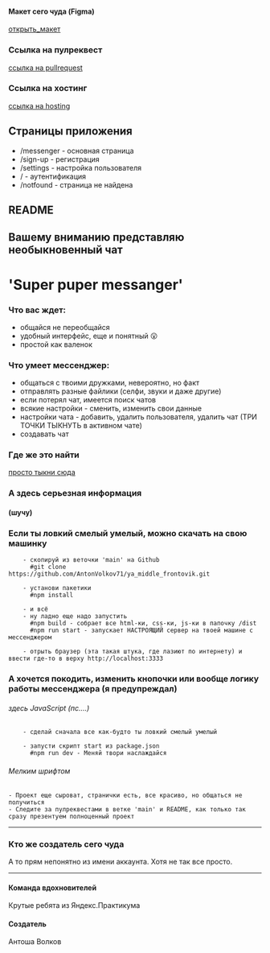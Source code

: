 #### Макет сего чуда (Figma)
[открыть_макет](https://www.figma.com/file/jF5fFFzgGOxQeB4CmKWTiE/Chat_external_link?node-id=0%3A1)

### Ссылка на пулреквест
[ссылка на pullrequest](https://github.com/AntonVolkov71/middle.messenger.praktikum.yandex/pulls)

### Ссылка на хостинг
[ссылка на hosting](https://deploy--super-puper-messanger.netlify.app/)

## Страницы приложения
 - /messenger - основная страница
 - /sign-up - регистрация
 - /settings - настройка пользователя
 - / - аутентификация
 - /notfound - страница не найдена
 
## README
## Вашему вниманию представляю необыкновенный чат
# 'Super puper messanger'

### Что вас ждет:
- общайся не переобщайся
- удобный интерфейс, еще и понятный :open_mouth:
- простой как валенок

### Что умеет мессенджер:
- общаться с твоими дружками, невероятно, но факт
- отправлять разные файлики (селфи, звуки и даже другие)
- если потерял чат, имеется поиск чатов
- всякие настройки - сменить, изменить свои данные 
- настройки чата - добавить, удалить пользователя, удалить чат (ТРИ ТОЧКИ ТЫКНУТЬ в активном чате)
- создавать чат

### Где же это найти
[просто тыкни сюда](https://sprightly-narwhal-73bd97.netlify.app/)

### А здесь серьезная информация
#### (шучу)

### Если ты ловкий смелый умелый, можно скачать на свою машинку
```
    - скопируй из веточки 'main' на Github
      #git clone https://github.com/AntonVolkov71/ya_middle_frontovik.git
    
    - установи пакетики
      #npm install
    
    - и всё
    - ну ладно еще надо запустить
      #npm build - собрает все html-ки, css-ки, js-ки в папочку /dist
      #npm run start - запускает НАСТРОЯЩИЙ сервер на твоей машине с мессенджером
    
    - отрыть браузер (эта такая штука, где лазиют по интернету) и ввести где-то в верху http://localhost:3333 
```

### А хочется покодить, изменить кнопочки или вообще логику работы мессенджера (я предупреждал)
###### здесь JavaScript (пс....)
```
    - сделай сначала все как-будто ты ловкий смелый умелый
    
    - запусти скрипт start из package.json
      #npm run dev - Меняй твори наслаждайся
```

###### Мелким шрифтом
    - Проект еще сыроват, странички есть, все красиво, но общаться не получиться
    - Следите за пулреквестами в ветке 'main' и README, как только так сразу презентуем полноценный проект

_________

### Кто же создатель сего чуда
А то прям непонятно из имени аккаунта.
Хотя не так все просто.

_________

#### Команда вдохновителей
Крутые ребята из Яндекс.Практикума

#### Создатель
Антоша Волков
